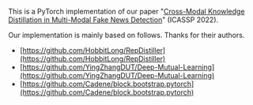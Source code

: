 This is a PyTorch implementation of our paper "[Cross-Modal Knowledge Distillation in Multi-Modal Fake News Detection](https://ieeexplore.ieee.org/document/9747280)" (ICASSP 2022).

Our implementation is mainly based on follows. Thanks for their authors.

- [https://github.com/HobbitLong/RepDistiller](https://github.com/HobbitLong/RepDistiller)
- [https://github.com/YingZhangDUT/Deep-Mutual-Learning](https://github.com/YingZhangDUT/Deep-Mutual-Learning)
- [https://github.com/Cadene/block.bootstrap.pytorch](https://github.com/Cadene/block.bootstrap.pytorch)

